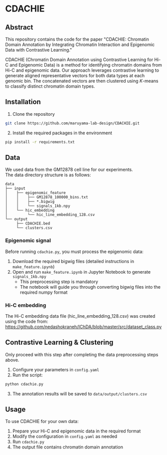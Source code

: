 # CDACHIE

## Abstract
This repository contains the code for the paper "CDACHIE: Chromatin Domain Annotation by Integrating Chromatin Interaction and Epigenomic Data with Contrastive Learning."

CDACHIE (Chromatin Domain Annotation using Contrastive Learning for Hi-C and Epigenomic Data) is a method for identifying chromatin domains from Hi-C and epigenomic data. Our approach leverages contrastive learning to generate aligned representative vectors for both data types at each genomic bin. The concatenated vectors are then clustered using $K$-means to classify distinct chromatin domain types.


## Installation
1. Clone the repository
```bash
git clone https://github.com/maruyama-lab-design/CDACHIE.git
```
2. Install the required packages in the environment
```bash
pip install -r requirements.txt
```

## Data
We used data from the GM12878 cell line for our experiments.  
The data directory structure is as follows:
```
data
├── input
│    ├── epigenomic_feature
│    │    ├── GM12878_100000_bins.txt
│    │    ├── *.bigwig
│    │    └── signals_1kb.npy
│    └── hic_embedding
│         └── hic_line_embedding_128.csv
└── output
     ├── CDACHIE.bed
     └── clusters.csv
```

### Epigenomic signal
Before running `cdachie.py`, you must process the epigenomic data:

1. Download the required bigwig files (detailed instructions in `make_feature.ipynb`)
2. Open and run `make_feature.ipynb` in Jupyter Notebook to generate `signals_1kb.npy`
   - This preprocessing step is mandatory
   - The notebook will guide you through converting bigwig files into the required numpy format

### Hi-C embedding
The Hi-C embedding data file (hic_line_embedding_128.csv) was created using the code from: https://github.com/nedashokraneh/IChDA/blob/master/src/dataset_class.py

## Contrastive Learning & Clustering
Only proceed with this step after completing the data preprocessing steps above.

1. Configure your parameters in `config.yaml`
2. Run the script:
```bash
python cdachie.py
```
3. The annotation results will be saved to `data/output/clusters.csv`

## Usage
To use CDACHIE for your own data:
1. Prepare your Hi-C and epigenomic data in the required format
2. Modify the configuration in `config.yaml` as needed
3. Run `cdachie.py`
4. The output file contains chromatin domain annotation
